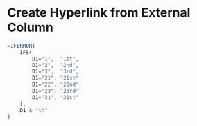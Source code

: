 #  Create Hyperlink from External Column

```JavaScript
=IFERROR(
    IFS(
        D1="1",  "1st",
        D1="2",  "2nd",
        D1="3",  "3rd",
        D1="21", "21st",
        D1="22", "22nd",
        D1="23", "23rd",
        D1="31", "31st"
    ),
	D1 & "th"
)
```